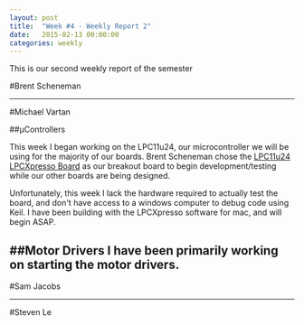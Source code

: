 ```yaml
---
layout: post
title:  "Week #4 - Weekly Report 2"
date:   2015-02-13 00:00:00
categories: weekly
---
```


This is our second weekly report of the semester

#Brent Scheneman

---

#Michael Vartan

##µControllers

This week I began working on the LPC11u24, our microcontroller we will be using for the majority of our boards. Brent Scheneman chose the [LPC11u24 LPCXpresso Board](http://www.embeddedartists.com/products/lpcxpresso/lpc11U24_xpr.php) as our breakout board to begin development/testing while our other boards are being designed.

Unfortunately, this week I lack the hardware required to actually test the board, and don't have access to a windows computer to debug code using Keil. I have been building with the LPCXpresso software for mac, and will begin ASAP.

##Motor Drivers
I have been primarily working on starting the motor drivers.    
---

#Sam Jacobs

---

#Steven Le
